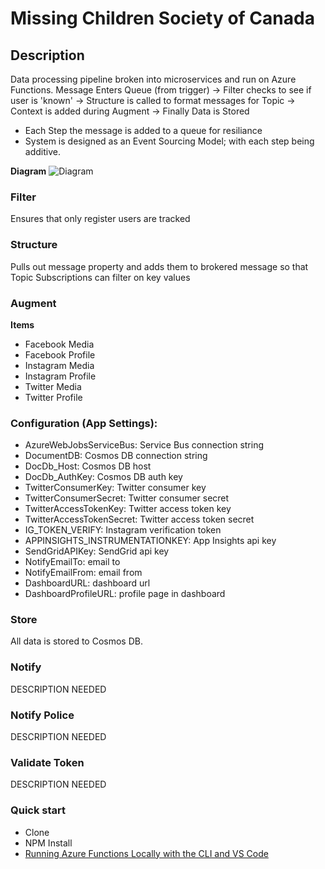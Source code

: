 # Missing Children Society of Canada

## Description
Data processing pipeline broken into microservices and run on Azure Functions.
Message Enters Queue (from trigger) -> Filter checks to see if user is 'known' -> Structure is called to format messages for Topic -> Context is added during Augment -> Finally Data is Stored
- Each Step the message is added to a queue for resiliance
- System is designed as an Event Sourcing Model; with each step being additive.

**Diagram**
![Diagram](https://github.com/Missing-Children-Society-Canada/messaging/raw/master/docs/system-overview.PNG)

### Filter
Ensures that only register users are tracked

### Structure
Pulls out message property and adds them to brokered message so that Topic Subscriptions can filter on key values

### Augment
**Items**
- Facebook Media
- Facebook Profile
- Instagram Media
- Instagram Profile
- Twitter Media
- Twitter Profile

### Configuration (App Settings):
- AzureWebJobsServiceBus: Service Bus connection string
- DocumentDB: Cosmos DB connection string
- DocDb_Host: Cosmos DB host
- DocDb_AuthKey: Cosmos DB auth key
- TwitterConsumerKey: Twitter consumer key
- TwitterConsumerSecret: Twitter consumer secret
- TwitterAccessTokenKey: Twitter access token key
- TwitterAccessTokenSecret: Twitter access token secret
- IG_TOKEN_VERIFY: Instagram verification token
- APPINSIGHTS_INSTRUMENTATIONKEY: App Insights api key
- SendGridAPIKey: SendGrid api key
- NotifyEmailTo: email to
- NotifyEmailFrom: email from
- DashboardURL: dashboard url
- DashboardProfileURL: profile page in dashboard

### Store
All data is stored to Cosmos DB.

### Notify
DESCRIPTION NEEDED

### Notify Police
DESCRIPTION NEEDED

### Validate Token
DESCRIPTION NEEDED

### Quick start
- Clone
- NPM Install
- [Running Azure Functions Locally with the CLI and VS Code](https://blogs.msdn.microsoft.com/appserviceteam/2016/12/01/running-azure-functions-locally-with-the-cli/)
